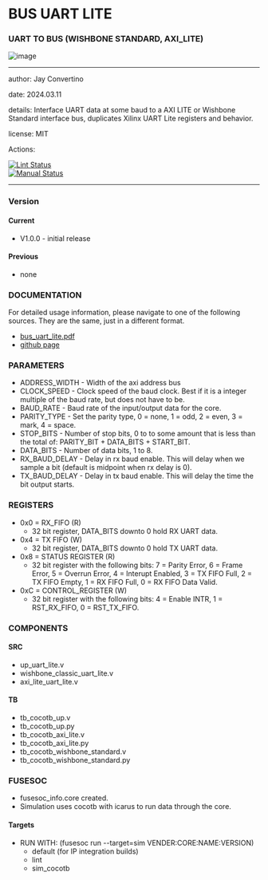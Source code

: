 # BUS UART LITE
### UART TO BUS (WISHBONE STANDARD, AXI_LITE)

![image](docs/manual/img/AFRL.png)

---

  author: Jay Convertino   
  
  date: 2024.03.11
  
  details: Interface UART data at some baud to a AXI LITE or Wishbone Standard interface bus, duplicates Xilinx UART Lite registers and behavior.
  
  license: MIT   
   
  Actions:  

  [![Lint Status](../../actions/workflows/lint.yml/badge.svg)](../../actions)  
  [![Manual Status](../../actions/workflows/manual.yml/badge.svg)](../../actions)  
  
---

### Version
#### Current
  - V1.0.0 - initial release

#### Previous
  - none

### DOCUMENTATION
  For detailed usage information, please navigate to one of the following sources. They are the same, just in a different format.

  - [bus_uart_lite.pdf](docs/manual/bus_uart_lite.pdf)
  - [github page](https://johnathan-convertino-afrl.github.io/bus_uart/)

### PARAMETERS

  * ADDRESS_WIDTH     - Width of the axi address bus
  * CLOCK_SPEED       - Clock speed of the baud clock. Best if it is a integer multiple of the baud rate, but does not have to be.
  * BAUD_RATE         - Baud rate of the input/output data for the core.
  * PARITY_TYPE       - Set the parity type, 0 = none, 1 = odd, 2 = even, 3 = mark, 4 = space.
  * STOP_BITS         - Number of stop bits, 0 to to some amount that is less than the total of: PARITY_BIT + DATA_BITS + START_BIT.
  * DATA_BITS         - Number of data bits, 1 to 8.
  * RX_BAUD_DELAY     - Delay in rx baud enable. This will delay when we sample a bit (default is midpoint when rx delay is 0).
  * TX_BAUD_DELAY     - Delay in tx baud enable. This will delay the time the bit output starts.

### REGISTERS

  - 0x0 = RX_FIFO (R)
    * 32 bit register, DATA_BITS downto 0 hold RX UART data.
  - 0x4 = TX FIFO (W)
    * 32 bit register, DATA_BITS downto 0 hold TX UART data.
  - 0x8 = STATUS REGISTER (R)
    * 32 bit register with the following bits: 7 = Parity Error, 6 = Frame Error, 5 = Overrun Error, 4 = Interupt Enabled, 3 = TX FIFO Full, 2 = TX FIFO Empty, 1 = RX FIFO Full, 0 = RX FIFO Data Valid.
  - 0xC = CONTROL_REGISTER (W)
    * 32 bit register with the following bits: 4 = Enable INTR, 1 = RST_RX_FIFO, 0 = RST_TX_FIFO.

### COMPONENTS
#### SRC

* up_uart_lite.v
* wishbone_classic_uart_lite.v
* axi_lite_uart_lite.v
  
#### TB

* tb_cocotb_up.v
* tb_cocotb_up.py
* tb_cocotb_axi_lite.v
* tb_cocotb_axi_lite.py
* tb_cocotb_wishbone_standard.v
* tb_cocotb_wishbone_standard.py

### FUSESOC

* fusesoc_info.core created.
* Simulation uses cocotb with icarus to run data through the core.

#### Targets

* RUN WITH: (fusesoc run --target=sim VENDER:CORE:NAME:VERSION)
  - default (for IP integration builds)
  - lint
  - sim_cocotb

